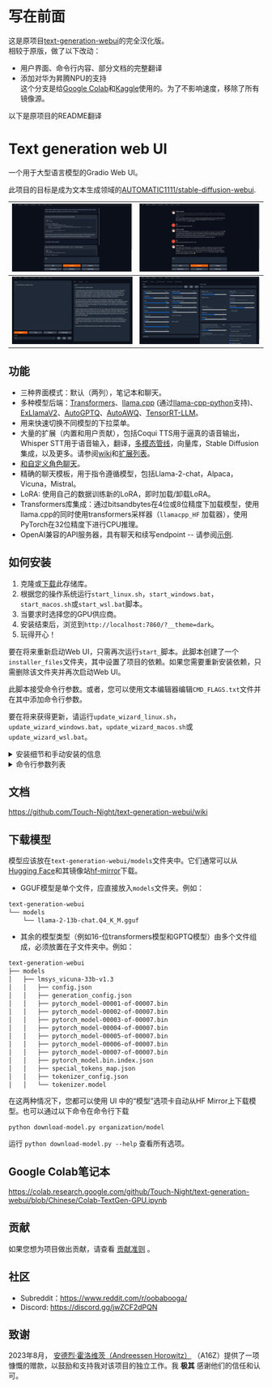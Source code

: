 # 写在前面

这是原项目[text-generation-webui](https://github.com/oobabooga/text-generation-webui)的完全汉化版。  
相较于原版，做了以下改动：
- 用户界面、命令行内容、部分文档的完整翻译  
- 添加对华为昇腾NPU的支持  
这个分支是给[Google Colab](https://colab.research.google.com/github/Touch-Night/text-generation-webui/blob/Chinese/Colab-TextGen-GPU.ipynb)和[Kaggle](https://www.kaggle.com/code/touchnight/text-generation-webui)使用的。为了不影响速度，移除了所有镜像源。

以下是原项目的README翻译
# Text generation web UI

一个用于大型语言模型的Gradio Web UI。

此项目的目标是成为文本生成领域的[AUTOMATIC1111/stable-diffusion-webui](https://github.com/AUTOMATIC1111/stable-diffusion-webui).

|![Image1](https://github.com/oobabooga/screenshots/raw/main/print_instruct.png) | ![Image2](https://github.com/oobabooga/screenshots/raw/main/print_chat.png) |
|:---:|:---:|
|![Image1](https://github.com/oobabooga/screenshots/raw/main/print_default.png) | ![Image2](https://github.com/oobabooga/screenshots/raw/main/print_parameters.png) |

## 功能

* 三种界面模式：默认（两列），笔记本和聊天。
* 多种模型后端：[Transformers](https://github.com/huggingface/transformers)、[llama.cpp](https://github.com/ggerganov/llama.cpp) (通过[llama-cpp-python](https://github.com/abetlen/llama-cpp-python)支持)、[ExLlamaV2](https://github.com/turboderp/exllamav2)、[AutoGPTQ](https://github.com/PanQiWei/AutoGPTQ)、[AutoAWQ](https://github.com/casper-hansen/AutoAWQ)、[TensorRT-LLM](https://github.com/NVIDIA/TensorRT-LLM)。
* 用来快速切换不同模型的下拉菜单。
* 大量的扩展（内置和用户贡献），包括Coqui TTS用于逼真的语音输出，Whisper STT用于语音输入，翻译，[多模态管线](https://github.com/Touch-Night/text-generation-webui/tree/Chinese/extensions/multimodal)，向量库，Stable Diffusion集成，以及更多。请参阅[wiki](https://github.com/Touch-Night/text-generation-webui/wiki/07-%E2%80%90-Extensions)和[扩展列表](https://github.com/oobabooga/text-generation-webui-extensions)。
* [和自定义角色聊天](https://github.com/Touch-Night/text-generation-webui/wiki/03-%E2%80%90-%E5%8F%82%E6%95%B0%E6%A0%87%E7%AD%BE%E9%A1%B5#character)。
* 精确的聊天模板，用于指令遵循模型，包括Llama-2-chat，Alpaca，Vicuna，Mistral。
* LoRA: 使用自己的数据训练新的LoRA，即时加载/卸载LoRA。
* Transformers库集成：通过bitsandbytes在4位或8位精度下加载模型，使用llama.cpp的同时使用transformers采样器（`llamacpp_HF` 加载器），使用PyTorch在32位精度下进行CPU推理。
* OpenAI兼容的API服务器，具有聊天和续写endpoint -- 请参阅[示例](https://github.com/Touch-Night/text-generation-webui/wiki/12-%E2%80%90-OpenAI-API#examples).

## 如何安装

1) 克隆或[下载](https://mirror.ghproxy.com/https://github.com/Touch-Night/text-generation-webui/releases/download/7cf1402/text-generation-webui-Chinese.zip)此存储库。
2) 根据您的操作系统运行`start_linux.sh`，`start_windows.bat`，`start_macos.sh`或`start_wsl.bat`脚本。
3) 当要求时选择您的GPU供应商。
4) 安装结束后，浏览到`http://localhost:7860/?__theme=dark`。
5) 玩得开心！

要在将来重新启动Web UI，只需再次运行`start_`脚本。此脚本创建了一个`installer_files`文件夹，其中设置了项目的依赖。如果您需要重新安装依赖，只需删除该文件夹并再次启动Web UI。

此脚本接受命令行参数。或者，您可以使用文本编辑器编辑`CMD_FLAGS.txt`文件并在其中添加命令行参数。

要在将来获得更新，请运行`update_wizard_linux.sh`，`update_wizard_windows.bat`，`update_wizard_macos.sh`或`update_wizard_wsl.bat`。

<details>
<summary>
安装细节和手动安装的信息
</summary>

### 一键安装脚本

此脚本使用Miniconda在`installer_files`文件夹中建立Conda环境。

如果您需要在`installer_files`环境中手动安装某些内容，可以使用cmd脚本启动交互式shell：`cmd_linux.sh`，`cmd_windows.bat`，`cmd_macos.sh`或`cmd_wsl.bat`。

* 无需以管理员/root用户身份运行这些脚本（`start_`，`update_wizard_`或`cmd_`）。
* 要安装扩展的依赖，您可以使用您的操作系统的`extensions_reqs`脚本。最后，此脚本将安装项目的主依赖，以确保在版本冲突的情况下它们优先。
* 有关AMD和WSL设置的其他说明，请参阅[此文档](https://github.com/Touch-Night/text-generation-webui/wiki)。
* 为了自动安装，您可以使用`GPU_CHOICE`，`USE_CUDA118`，`LAUNCH_AFTER_INSTALL`和`INSTALL_EXTENSIONS`环境变量。例如：`GPU_CHOICE=A USE_CUDA118=FALSE LAUNCH_AFTER_INSTALL=FALSE INSTALL_EXTENSIONS=TRUE ./start_linux.sh`。

### 使用Conda手动安装

如果您有使用命令行的经验，方可使用这种方式。

#### 0.安装Conda

https://docs.conda.io/en/latest/miniconda.html

在Linux或WSL上，可以使用这两个命令自动安装（ [来源](https://educe-ubc.github.io/conda.html) ）：

```
curl -sL "https://repo.anaconda.com/miniconda/Miniconda3-latest-Linux-x86_64.sh" > "Miniconda3.sh"
bash Miniconda3.sh
```

#### 1.创建一个新的Conda环境

```
conda create -n textgen python=3.11
conda activate textgen
```

#### 2.安装Pytorch

| 系统 | GPU | 命令 |
|--------|---------|---------|
| Linux/WSL | Nvidia| `pip3 install torch==2.2.2 torchvision==0.17.2 torchaudio==2.2.2 --index-url https://download.pytorch.org/whl/cu121` |
| Linux/WSL | 仅CPU | `pip3 install torch==2.2.2 torchvision==0.17.2 torchaudio==2.2.2 --index-url https://download.pytorch.org/whl/cpu` |
| Linux | AMD | `pip3 install torch==2.2.2 torchvision==0.17.2 torchaudio==2.2.2 --index-url https://download.pytorch.org/whl/rocm5.6` |
| MacOS + MPS | 任意 | `pip3 install torch==2.2.2 torchvision==0.17.2 torchaudio==2.2.2` |
| Windows | Nvidia | `pip3 install torch==2.2.2 torchvision==0.17.2 torchaudio==2.2.2 --index-url https://download.pytorch.org/whl/cu121` |
| Windows | 仅CPU | `pip3 install torch==2.2.2 torchvision==0.17.2 torchaudio==2.2.2` |

最新的命令可以在这里找到：https://pytorch.org/get-started/locally/ 。

对于NVIDIA，您还需要安装CUDA运行时库：

```
conda install -y -c "nvidia/label/cuda-12.1.1" cuda-runtime
```

如果你需要 `nvcc`  来手动编译一些库，请用下面的命令替换上述命令：

```
conda install -y -c "nvidia/label/cuda-12.1.1" cuda
```

#### 3.安装Web UI

```
git clone --recursive -b Chinese https://gitee.com/touchnight/text-generation-webui.git
cd text-generation-webui
pip install -r <根据下表确定的依赖文件>
```

要使用的依赖文件：

| GPU | CPU | 要使用的依赖文件 |
|--------|---------|---------|
| NVIDIA | 支持AVX2指令集 | `requirements.txt` |
| NVIDIA | 不支持AVX2指令集 | `requirements_noavx2.txt` |
| AMD | 支持AVX2指令集 | `requirements_amd.txt` |
| AMD | 不支持AVX2指令集 | `requirements_amd_noavx2.txt` |
| 仅CPU | 支持AVX2指令集 | `requirements_cpu_only.txt` |
| 仅CPU | 不支持AVX2指令集 | `requirements_cpu_only_noavx2.txt` |
| Apple | Intel | `requirements_apple_intel.txt` |
| Apple | Apple Silicon | `requirements_apple_silicon.txt` |

### 启动Web UI

```
conda activate textgen
cd text-generation-webui
python server.py
```

然后浏览

`http://localhost:7860/?__theme=dark`

##### Windows上的AMD GPU

1) 在上面的命令中使用 `requirements_cpu_only.txt` 或者 `requirements_cpu_only_noavx2.txt`。

2) 根据你的硬件使用适当的命令手动安装llama-cpp-python：[从PyPI安装](https://github.com/abetlen/llama-cpp-python#installation-with-hardware-acceleration) 。
    * 使用 `LLAMA_HIPBLAS=on` 切换键。
    * 注意 [Windows remarks](https://github.com/abetlen/llama-cpp-python#windows-remarks) 。

3) 手动安装autoGPTQ：[安装方法](https://github.com/PanQiWei/AutoGPTQ#install-from-source) 。
    * 从源代码安装 - Windows没有预构建的ROCm包。

##### 较老的NVIDIA GPU

1) 对于Kepler GPU和较早的GPU，您需要安装CUDA 11.8而不是12：

```
pip3 install torch==2.2.2 torchvision==0.17.2 torchaudio==2.2.2 --index-url https://download.pytorch.org/whl/cu118
conda install -y -c "nvidia/label/cuda-11.8.0" cuda-runtime
```

2) bitsandbytes >= 0.39 可能无法正常工作。在这种情况下，使用 `--load-in-8bit` ，您可能必须这样降级：
    * Linux： `pip install bitsandbytes==0.38.1` 
    * Windows： `pip install https://github.com/jllllll/bitsandbytes-windows-webui/raw/main/bitsandbytes-0.38.1-py3-none-any.whl` 

##### 手动安装

`requirements*.txt` 包含通过GitHub Action预编译的各种轮子。如果您想手动编译它们，或者您因为没有合适的车轮可用于您的硬件而需要这么做，则可以使用 `requirements_nowheels.txt` 然后手动安装所需的加载器。

### 另一可选方案：Docker

```
对于NVIDIA GPU:
ln -s docker/{nvidia/Dockerfile,nvidia/docker-compose.yml,.dockerignore} .
对于AMD GPU: 
ln -s docker/{amd/Dockerfile,intel/docker-compose.yml,.dockerignore} .
对于Intel GPU:
ln -s docker/{intel/Dockerfile,amd/docker-compose.yml,.dockerignore} .
对于仅CPU
ln -s docker/{cpu/Dockerfile,cpu/docker-compose.yml,.dockerignore} .
cp docker/.env.example .env
# 创建 logs/cache 目录 : 
mkdir -p logs cache
# 编辑 .env 并设置以下内容: 
#   TORCH_CUDA_ARCH_LIST （据你的GPU型号而定）
#   APP_RUNTIME_GID      你的主机用户的组ID（在终端中运行 `id -g`查看）
#   BUILD_EXTENIONS      可选地添加逗号分隔的扩展名列表以构建
# 编辑 CMD_FLAGS.txt 并在其中添加您想要执行的选项（如 --listen --cpu）
# 
docker compose up --build
```

*您需要安装Docker Compose v2.17或更高的版本。查看 [本指南](https://github.com/Touch-Night/text-generation-webui/wiki/09-%E2%80%90-Docker)获取说明。
*有关其他Docker文件，请查看[这个存储库](https://github.com/Atinoda/text-generation-webui-docker) 。

### 更新依赖

随着时间的推移，`requirements*.txt` 可能改变。要更新，请使用以下命令：

```
conda activate textgen
cd text-generation-webui
pip install -r <你曾使用过的依赖文件> --upgrade
```
</details>

<details>
<summary>
命令行参数列表
</summary>

```txt
使用方法: server.py [-h] [--multi-user] [--character CHARACTER] [--model MODEL] [--lora LORA [LORA ...]] [--model-dir MODEL_DIR] [--lora-dir LORA_DIR] [--model-menu] [--settings SETTINGS]
                 [--extensions EXTENSIONS [EXTENSIONS ...]] [--verbose] [--chat-buttons] [--idle-timeout IDLE_TIMEOUT] [--loader LOADER] [--cpu] [--auto-devices]
                 [--gpu-memory GPU_MEMORY [GPU_MEMORY ...]] [--cpu-memory CPU_MEMORY] [--disk] [--disk-cache-dir DISK_CACHE_DIR] [--load-in-8bit] [--bf16] [--no-cache] [--trust-remote-code]
                 [--force-safetensors] [--no_use_fast] [--use_flash_attention_2] [--load-in-4bit] [--use_double_quant] [--compute_dtype COMPUTE_DTYPE] [--quant_type QUANT_TYPE] [--flash-attn]
                 [--tensorcores] [--n_ctx N_CTX] [--threads THREADS] [--threads-batch THREADS_BATCH] [--no_mul_mat_q] [--n_batch N_BATCH] [--no-mmap] [--mlock] [--n-gpu-layers N_GPU_LAYERS]
                 [--tensor_split TENSOR_SPLIT] [--numa] [--logits_all] [--no_offload_kqv] [--cache-capacity CACHE_CAPACITY] [--row_split] [--streaming-llm] [--attention-sink-size ATTENTION_SINK_SIZE]
                 [--gpu-split GPU_SPLIT] [--autosplit] [--max_seq_len MAX_SEQ_LEN] [--cfg-cache] [--no_flash_attn] [--cache_8bit] [--cache_4bit] [--num_experts_per_token NUM_EXPERTS_PER_TOKEN]
                 [--triton] [--no_inject_fused_mlp] [--no_use_cuda_fp16] [--desc_act] [--disable_exllama] [--disable_exllamav2] [--wbits WBITS] [--groupsize GROUPSIZE] [--no_inject_fused_attention]
                 [--hqq-backend HQQ_BACKEND] [--deepspeed] [--nvme-offload-dir NVME_OFFLOAD_DIR] [--local_rank LOCAL_RANK] [--alpha_value ALPHA_VALUE] [--rope_freq_base ROPE_FREQ_BASE]
                 [--compress_pos_emb COMPRESS_POS_EMB] [--listen] [--listen-port LISTEN_PORT] [--listen-host LISTEN_HOST] [--share] [--auto-launch] [--gradio-auth GRADIO_AUTH]
                 [--gradio-auth-path GRADIO_AUTH_PATH] [--ssl-keyfile SSL_KEYFILE] [--ssl-certfile SSL_CERTFILE] [--api] [--public-api] [--public-api-id PUBLIC_API_ID] [--api-port API_PORT]
                 [--api-key API_KEY] [--admin-key ADMIN_KEY] [--nowebui] [--multimodal-pipeline MULTIMODAL_PIPELINE] [--model_type MODEL_TYPE] [--pre_layer PRE_LAYER [PRE_LAYER ...]]
                 [--checkpoint CHECKPOINT] [--monkey-patch]

Text generation web UI

可选项：
  -h, --help                                     显示此帮助消息然后退出

基础设置：
  --multi-user                                   多用户模式。聊天历史将不保存或自动加载。警告：公开分享可能不安全。
  --character CHARACTER                          默认情况下，要在聊天模式加载的角色名称。
  --model MODEL                                  默认情况下加载的模型名称。
  --lora LORA [LORA ...]                         加载的LoRA列表。如果您想加载多个LoRA，请写下由空格分开的名称。
  --model-dir MODEL_DIR                          所有模型的目录路径。
  --lora-dir LORA_DIR                            所有LoRA的目录路径。
  --model-menu                                   UI首次启动时，在终端中显示模型菜单。
  --settings SETTINGS                            从此YAML文件加载默认接口设置。参见settings-template.yaml以获取示例。如果您创建了一个名为settings.yaml的文件，该文件将被默认加载，无需
                                                 使用--settings命令行参数。
  --extensions EXTENSIONS [EXTENSIONS ...]       加载的扩展列表。如果要加载多个扩展，请写下由空格隔开的名称。
  --verbose                                      将提示词打印到终端。
  --chat-buttons                                 在“聊天”选项卡上显示按钮，而不是悬停菜单。
  --idle-timeout IDLE_TIMEOUT                    在这么多分钟不活动后卸载模型。当您再次尝试使用它时，模型将自动重新加载。

模型加载器：
  --loader LOADER                                手动选择模型加载器，否则，它将被自动检测。可选选项：Transformers，llama.cpp，llamacpp_HF，Exllamav2_HF，Exllamav2，
                                                 AutoGPTQ，AutoAWQ。

Transformers/Accelerate：
  --cpu                                          使用CPU生成文本。警告：使用CPU训练非常慢。
  --auto-devices                                 自动将模型划分到可用的GPU和CPU上。
  --gpu-memory GPU_MEMORY [GPU_MEMORY ...]       为每个GPU分配的最大GPU内存，单位为GiB。例如：单个GPU使用 --gpu-memory 10，两个GPU使用 --gpu-memory 10 5。你也可以像这样
                                                 用MiB来设置值 --gpu-memory 3500MiB。
  --cpu-memory CPU_MEMORY                        用于分配卸载权重的最大CPU内存，单位为GiB。与上面相同。
  --disk                                         如果模型对于你的GPU和CPU的总和来说太大了，将剩余的层发送到磁盘。
  --disk-cache-dir DISK_CACHE_DIR                磁盘缓存保存目录。默认为 "cache" 。
  --load-in-8bit                                 使用bitsandbytes以8位精度加载模型。
  --bf16                                         使用bfloat16精度加载模型。需要Nvidia Ampere GPU。
  --no-cache                                     生成文本时设置 `use_cache` 为 `False`。这略微减少了显存的使用，但这也导致性能损失。
  --trust-remote-code                            加载模型时设置 `trust_remote_code=True`。这对于某些模型是必需的。
  --force-safetensors                            在加载模型时设置 `use_safetensors=True`。这可以防止任意代码执行。
  --no_use_fast                                  加载词符化器时设置use_fast=false（默认情况下为true）。如果您遇到与use_fast有关的任何问题，请使用此功能。
  --use_flash_attention_2                        在加载模型时设置use_flash_attention_2=True。

bitsandbytes 4-比特：
  --load-in-4bit                                 使用bitsandbytes以4位精度加载模型。
  --use_double_quant                             对4位精度使用use_double_quant。
  --compute_dtype COMPUTE_DTYPE                  4位精度的计算数据类型。有效选项：bfoat16, float16, float32。
  --quant_type QUANT_TYPE                        4位精度的量化类型。有效选项：nf4, fp4。

llama.cpp：
  --flash-attn                                   使用flash-attention。
  --tensorcores                                  使用编译了tensorcores支持的llama-cpp-python。这在RTX显卡上可以高性能。仅限NVIDIA显卡。
  --n_ctx N_CTX                                  提示词上下文的大小。
  --threads THREADS                              要使用的线程数。
  --threads-batch THREADS_BATCH                  用于批处理/提示词处理的线程数。
  --no_mul_mat_q                                 禁用mulmat内核。
  --n_batch N_BATCH                              在调用llama_eval时批量处理的提示词词符的最大数量。
  --no-mmap                                      防止使用mmap。
  --mlock                                        强制系统将模型保留在RAM中。
  --n-gpu-layers N_GPU_LAYERS                    卸载到GPU的层数。
  --tensor_split TENSOR_SPLIT                    在多个GPU上分割模型。逗号分隔的比例列表。示例：18,17。
  --numa                                         激活Llama.cpp的NUMA任务分配。
  --logits_all                                   要使困惑度评估起效，需要设置此项。否则，请忽略它，因为它会使提示词处理变慢。
  --no_offload_kqv                               不将K、Q、V卸载到GPU。这可以节省VRAM，但会降低性能。
  --cache-capacity CACHE_CAPACITY                最大缓存容量（llama-cpp-python）。示例：2000MiB, 2GiB。如果没有提供单位，默认为字节。
  --row_split                                    将模型按行分割到多个GPU上，这可能会提高多GPU的性能。
  --streaming-llm                                激活StreamingLLM以避免在删除旧消息时重新评估整个提示词。
  --attention-sink-size ATTENTION_SINK_SIZE      StreamingLLM：下沉词符的数量。仅在修剪后的提示词与旧提示词前缀不同时使用。

ExLlamaV2：
  --gpu-split GPU_SPLIT                          逗号分隔的列表，指定每个GPU设备用于模型层的VRAM（以GB为单位）。示 例：20,7,7。
  --autosplit                                    将模型张量自动分割到可用的GPU上。这将导致--gpu-split被忽略。
  --max_seq_len MAX_SEQ_LEN                      最大序列长度。
  --cfg-cache                                    ExLlamav2_HF：为CFG负面提示创建一个额外的缓存。使用该加载器时，必须使用CFG。
  --no_flash_attn                                强制不使用flash-attention。
  --cache_8bit                                   使用8位缓存以节省VRAM。
  --cache_4bit                                   使用Q4缓存以节省VRAM。
  --num_experts_per_token NUM_EXPERTS_PER_TOKEN  用于生成的专家数量。适用于MoE模型，如Mixtral。

AutoGPTQ：
  --triton                                       使用triton。
  --no_inject_fused_mlp                          仅在Triton模式下应用：禁用使用Fused MLP的使用，它将以慢的推理为代价使用较少的VRAM。
  --no_use_cuda_fp16                             在某些系统上可以使模型更快。
  --desc_act                                     对于没有quantize_config.json的模型，此参数用于定是否在BaseQuantizeConfig中设置desc_act。
  --disable_exllama                              禁用ExLlama内核，这在某些系统上可以提高推理速度。
  --disable_exllamav2                            禁用ExLlamav2内核。
  --wbits WBITS                                  加载指定精度的预量化模型。支持2、3、4和8。
  --groupsize GROUPSIZE                          组大小。

AutoAWQ：
  --no_inject_fused_attention                    停用融合注意力，这将以较慢的推理为代价使用较少的VRAM。

HQQ：
  --hqq-backend HQQ_BACKEND                      HQQ加载器的后端。有效选项：PYTORCH, PYTORCH_COMPILE, ATEN。

DeepSpeed：
  --deepspeed                                    通过Transformers集成启用DeepSpeed ZeRO-3进行推理。
  --nvme-offload-dir NVME_OFFLOAD_DIR            DeepSpeed：用于ZeRO-3 NVME卸载的目录。
  --local_rank LOCAL_RANK                        DeepSpeed：分布式设置的可选参数。

RoPE：
  --alpha_value ALPHA_VALUE                      NTK RoPE缩放的位置嵌入alpha因子。使用此选项或compress_pos_emb，不要同时使用两者。
  --rope_freq_base ROPE_FREQ_BASE                如果大于0，将代替alpha_value使用。这两者符合rope_freq_base = 10000 * alpha_value ^ (64 / 63)关系式。
  --compress_pos_emb COMPRESS_POS_EMB            位置嵌入的压缩因子。应设置为 (上下文长度) / (模型原始上下文长度)。等于 1/rope_freq_scale。

Gradio：
  --listen                                       使web UI能够从你的本地网络访问。
  --listen-port LISTEN_PORT                      服务器将使用的监听端口。
  --listen-host LISTEN_HOST                      服务器将使用的主机名。
  --share                                        创建一个公共URL。这对于在Google Colab或类似环境上运行web UI很有用。
  --auto-launch                                  启动时在默认浏览器中打开web UI。
  --gradio-auth GRADIO_AUTH                      设置Gradio认证密码，格式为"uername:password"。也可以提供多个凭证，格式为"u1:p1,u2:p2,u3:p3"。
  --gradio-auth-path GRADIO_AUTH_PATH            设置Gradio认证文件路径。文件应包含一个或多和上面相同格式的用户:密码对。
  --ssl-keyfile SSL_KEYFILE                      SSL证书密钥文件的路径。
  --ssl-certfile SSL_CERTFILE                    SSL证书文件的路径。

API：
  --api                                          启用API扩展。
  --public-api                                   使用CloudFlare为API创建公共URL。
  --public-api-id PUBLIC_API_ID                  命名Cloudflare Tunnel的隧道ID。与public-api选项一起使用。
  --api-port API_PORT                            API的监听端口。
  --api-key API_KEY                              API认证密钥。
  --admin-key ADMIN_KEY                          用于加载和卸载模型等管理员任务的API认证密钥。如果未设置，将与--api-key相同。
  --nowebui                                      不启动Gradio UI。想要单独启动API时很有用。

Multimodal：
  --multimodal-pipeline MULTIMODAL_PIPELINE      要使用的多模态模型pipeline。示例：llava-7b、llava-13b。
```

</details>

## 文档

https://github.com/Touch-Night/text-generation-webui/wiki

## 下载模型

模型应该放在`text-generation-webui/models`文件夹中。它们通常可以从[Hugging Face](https://huggingface.co/models?pipeline_tag=text-generation&sort=downloads)和其镜像站[hf-mirror](https://hf-mirror.com/models?pipeline_tag=text-generation&sort=downloads)下载。

* GGUF模型是单个文件，应直接放入`models`文件夹。例如：

```
text-generation-webui
└── models
    └── llama-2-13b-chat.Q4_K_M.gguf
```

* 其余的模型类型（例如16-位transformers模型和GPTQ模型）由多个文件组成，必须放置在子文件夹中。例如：

```
text-generation-webui
├── models
│   ├── lmsys_vicuna-33b-v1.3
│   │   ├── config.json
│   │   ├── generation_config.json
│   │   ├── pytorch_model-00001-of-00007.bin
│   │   ├── pytorch_model-00002-of-00007.bin
│   │   ├── pytorch_model-00003-of-00007.bin
│   │   ├── pytorch_model-00004-of-00007.bin
│   │   ├── pytorch_model-00005-of-00007.bin
│   │   ├── pytorch_model-00006-of-00007.bin
│   │   ├── pytorch_model-00007-of-00007.bin
│   │   ├── pytorch_model.bin.index.json
│   │   ├── special_tokens_map.json
│   │   ├── tokenizer_config.json
│   │   └── tokenizer.model
```

在这两种情况下，您都可以使用 UI 中的“模型”选项卡自动从HF Mirror上下载模型。也可以通过以下命令在命令行下载

```
python download-model.py organization/model
```

运行 `python download-model.py --help` 查看所有选项。

## Google Colab笔记本

https://colab.research.google.com/github/Touch-Night/text-generation-webui/blob/Chinese/Colab-TextGen-GPU.ipynb

## 贡献

如果您想为项目做出贡献，请查看 [贡献准则](https://github.com/Touch-Night/text-generation-webui/wiki/Contributing-guidelines) 。

## 社区

* Subreddit：https://www.reddit.com/r/oobabooga/
* Discord: https://discord.gg/jwZCF2dPQN

## 致谢

2023年8月， [安德烈·霍洛维茨（Andreessen Horowitz）](https://a16z.com/)  （A16Z）提供了一项慷慨的赠款，以鼓励和支持我对该项目的独立工作。我 **极其**  感谢他们的信任和认可。
